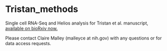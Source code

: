 # Tristan_methods
Single cell RNA-Seq and Helios analysis for Tristan et al. manuscript, [available on bioRxiv now.](biorxiv.org/content/10.1101/2020.08.03.235242v1)

Please contact Claire Malley (malleyce at nih.gov) with any questions or for data access requests.
